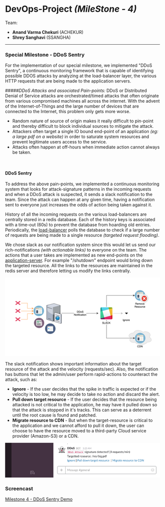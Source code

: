 # DevOps-Project *(MileStone - 4)*

Team:

* **Anand Varma Chekuri** (ACHEKUR)
* **Shrey Sanghavi** (SSANGHA)

---

### Special Milestone - DDoS Sentry

For the implementation of our special milestone, we implemented "DDoS Sentry", a continuous monitoring framework that is capable of identifying possible DDOS attacks by analyzing at the load-balancer layer, the various HTTP requests that are being made to the application servers.

#####*DDoS Attacks and associated Pain-points:*
DDoS or Distributed Denial of Service attacks are orchestrated/timed attacks that often originate from various compromised machines all across the internet. With the advent of the Internet-of-Things and the large number of devices that are connected to the Internet, this problem only gets more worse. 

* Random nature of source of origin makes it really difficult to pin-point and thereby difficult to block individual sources to mitigate the attack.
* Attackers often target a single IO bound end-point of an application *(eg: a large pdf on a website)* in order to saturate system resources and prevent legitimate users access to the service.
* Attacks often happen at off-hours when immediate action cannot always be taken.

<br/>

#### DDoS Sentry
To address the above pain-points, we implemented a continuous monitoring system that looks for attack-signature patterns in the incoming requests and when a DDoS attack is suspected, it sends a slack notification to the team. Since the attack can happen at any given time, having a notification sent to everyone just increases the odds of action being taken against it.

History of all the incoming requests on the various load-balancers are centrally stored in a redis database. Each of the history keys is associated with a time-out (60s) to prevent the database from hoarding old entries. Periodically, the [load-balancer](https://github.ncsu.edu/achekur/DevOps-Project/blob/M4/load_balancer/main.js) polls the database to check if a large number of requests are being made to a single resource *(targeted request flooding)*. 

We chose slack as our notification system since this would let us send our rich-notifications *(with actionable links)* to everyone on the team. The actions that a user takes are implemented as new end-points on the [application-server](https://github.ncsu.edu/achekur/DevOps-Project/blob/M4/app_server/app.js). For example "/shutdown" endpoint would bring down the targeted resource. All the links to the resources are maintained in the redis server and therefore letting us modify the links centrally.

![](images/ddos_sentry.png)


The slack notification shows important information about the target resource of the attack and the velocity (requests/sec). Also, the notification has buttons that let the admin/user perform rapid-actions to counteract the attack, such as:

*	**Ignore** - If the user decides that the spike in traffic is expected or if the velocity is too low, he may decide to take no action and discard the alert.
* **Pull down target resource** - If the user decides that the resource being attacked is not critical to the application, he may have it pulled down so that the attack is stopped in it's tracks. This can serve as a deterrent until   the root cause is found and patched.
* **Migrate resource to CDN** - But when the target-resource is critical to the application and we cannot afford to pull it down, the user can choose to have the resource moved to a third-party Cloud service provider (Amazon-S3) or a CDN.

![](images/notif.png)


### Screencast

[Milestone 4 - DDoS Sentry Demo](https://youtu.be/35gJQhzFBS8)

